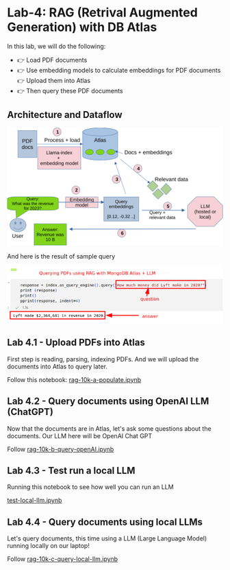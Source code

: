 # Lab-4: RAG (Retrival Augmented Generation) with DB Atlas

In this lab, we will do the following:

- 👉 Load PDF documents
- 👉 Use embedding models to calculate embeddings for PDF documents
👉 Upload them into Atlas
- 👉 Then query these PDF documents

## Architecture and Dataflow

![](../images/rag-1.svg)

And here is the result of sample query

![](../images/rag-2.png)

## Lab 4.1 - Upload PDFs into Atlas

First step is reading, parsing, indexing PDFs.  And we will upload the documents into Atlas to query later.

Follow this notebook: [rag-10k-a-populate.ipynb](rag-10k-a-populate.ipynb)

## Lab 4.2 - Query documents using OpenAI LLM (ChatGPT)

Now that the documents are in Atlas, let's ask some questions about the documents.  Our LLM here will be OpenAI Chat GPT

Follow [rag-10k-b-query-openAI.ipynb](rag-10k-b-query-openAI.ipynb)

## Lab 4.3 - Test run a local LLM

Running this notebook to see how well you can run an LLM 

[test-local-llm.ipynb](test-local-llm.ipynb)


## Lab 4.4 - Query documents using local LLMs

Let's query documents, this time using a LLM (Large Language Model) running locally on our laptop!

Follow [rag-10k-c-query-local-llm.ipynb](rag-10k-c-query-local-llm.ipynb)